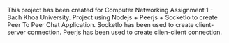 This project has been created for Computer Networking Assignment 1 - Bach Khoa University.
Project using Nodejs + Peerjs + SocketIo to create Peer To Peer Chat Application.
SocketIo has been used to create client-server connection.
Peerjs has been used to create clien-client connection.